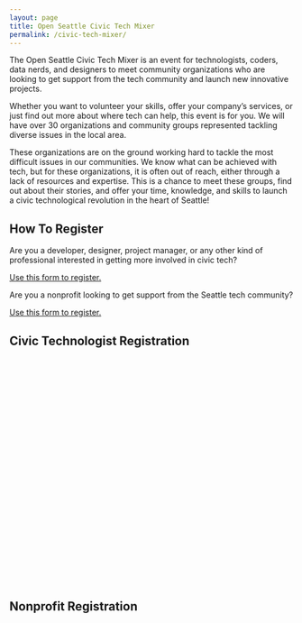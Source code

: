 ```yaml
---
layout: page
title: Open Seattle Civic Tech Mixer
permalink: /civic-tech-mixer/
---
```


The Open Seattle Civic Tech Mixer is an event for technologists, coders, data nerds, and designers to meet community organizations who are looking to get support from the tech community and launch new innovative projects.
 
Whether you want to volunteer your skills, offer your company’s services, or just find out more about where tech can help, this event is for you. We will have over 30 organizations and community groups represented tackling diverse issues in the local area.
 
These organizations are on the ground working hard to tackle the most difficult issues in our communities. We know what can be achieved with tech, but for these organizations, it is often out of reach, either through a lack of resources and expertise. This is a chance to meet these groups, find out about their stories, and offer your time, knowledge, and skills to launch a civic technological revolution in the heart of Seattle!

## How To Register

Are you a developer, designer, project manager, or any other kind of professional interested in getting more involved in civic tech? 

[Use this form to register.](#civic-technologist-registration) 

Are you a nonprofit looking to get support from the Seattle tech community? 

[Use this form to register.](#nonprofit-registration)

## Civic Technologist Registration 
<div class="typeform-widget" data-url="https://openseattle.typeform.com/to/jifQFK" data-text="Civic Technologist Registration" style="width:100%;height:400px;"></div>
<script>(function(){var qs,js,q,s,d=document,gi=d.getElementById,ce=d.createElement,gt=d.getElementsByTagName,id='typef_orm',b='https://s3-eu-west-1.amazonaws.com/share.typeform.com/';if(!gi.call(d,id)){js=ce.call(d,'script');js.id=id;js.src=b+'widget.js';q=gt.call(d,'script')[0];q.parentNode.insertBefore(js,q)}})()</script> 

## Nonprofit Registration

